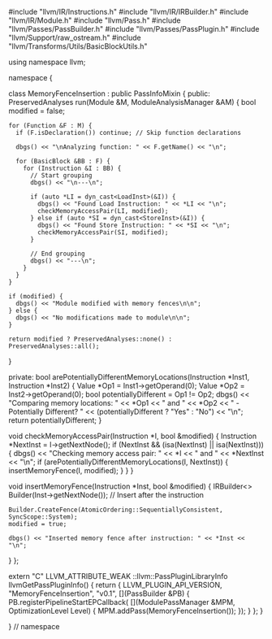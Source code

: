 #include "llvm/IR/Instructions.h"
#include "llvm/IR/IRBuilder.h"
#include "llvm/IR/Module.h"
#include "llvm/Pass.h"
#include "llvm/Passes/PassBuilder.h"
#include "llvm/Passes/PassPlugin.h"
#include "llvm/Support/raw_ostream.h"
#include "llvm/Transforms/Utils/BasicBlockUtils.h"

using namespace llvm;

namespace {

class MemoryFenceInsertion : public PassInfoMixin<MemoryFenceInsertion> {
public:
  PreservedAnalyses run(Module &M, ModuleAnalysisManager &AM) {
    bool modified = false;

    for (Function &F : M) {
      if (F.isDeclaration()) continue; // Skip function declarations

      dbgs() << "\nAnalyzing function: " << F.getName() << "\n";

      for (BasicBlock &BB : F) {
        for (Instruction &I : BB) {
          // Start grouping
          dbgs() << "\n---\n"; 

          if (auto *LI = dyn_cast<LoadInst>(&I)) {
            dbgs() << "Found Load Instruction: " << *LI << "\n";
            checkMemoryAccessPair(LI, modified);
          } else if (auto *SI = dyn_cast<StoreInst>(&I)) {
            dbgs() << "Found Store Instruction: " << *SI << "\n";
            checkMemoryAccessPair(SI, modified);
          }

          // End grouping
          dbgs() << "---\n";
        }
      }
    }

    if (modified) {
      dbgs() << "Module modified with memory fences\n\n";
    } else {
      dbgs() << "No modifications made to module\n\n";
    }

    return modified ? PreservedAnalyses::none() : PreservedAnalyses::all();
  }
  
private:
  bool arePotentiallyDifferentMemoryLocations(Instruction *Inst1, Instruction *Inst2) {
    Value *Op1 = Inst1->getOperand(0);
    Value *Op2 = Inst2->getOperand(0);
    bool potentiallyDifferent = Op1 != Op2;
    dbgs() << "Comparing memory locations: " << *Op1 << " and " << *Op2 << " - Potentially Different? " << (potentiallyDifferent ? "Yes" : "No") << "\n";
    return potentiallyDifferent;
  }

  void checkMemoryAccessPair(Instruction *I, bool &modified) {
    Instruction *NextInst = I->getNextNode();
    if (NextInst && (isa<LoadInst>(NextInst) || isa<StoreInst>(NextInst))) {
      dbgs() << "Checking memory access pair: " << *I << " and " << *NextInst << "\n";
      if (arePotentiallyDifferentMemoryLocations(I, NextInst)) {
        insertMemoryFence(I, modified);
      }
    }
  }

  void insertMemoryFence(Instruction *Inst, bool &modified) {
    IRBuilder<> Builder(Inst->getNextNode()); // Insert after the instruction

    Builder.CreateFence(AtomicOrdering::SequentiallyConsistent, SyncScope::System);
    modified = true;

    dbgs() << "Inserted memory fence after instruction: " << *Inst << "\n";
  }
};

extern "C" LLVM_ATTRIBUTE_WEAK ::llvm::PassPluginLibraryInfo llvmGetPassPluginInfo() {
    return {
        LLVM_PLUGIN_API_VERSION, "MemoryFenceInsertion", "v0.1",
        [](PassBuilder &PB) {
            PB.registerPipelineStartEPCallback(
                [](ModulePassManager &MPM, OptimizationLevel Level) {
                    MPM.addPass(MemoryFenceInsertion());
                });
        }
    };
}

} // namespace
